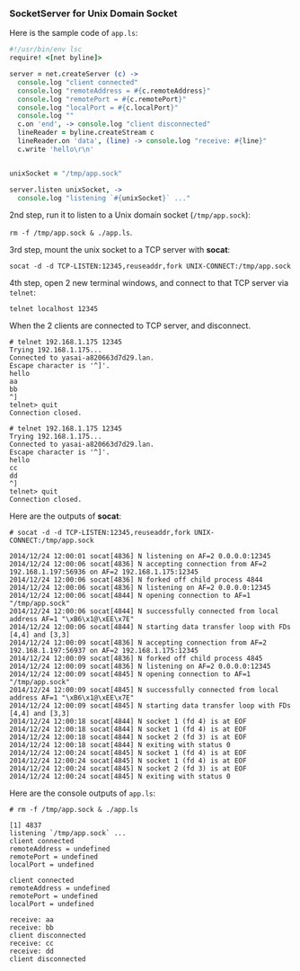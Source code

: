 ### SocketServer for Unix Domain Socket

Here is the sample code of `app.ls`:

```coffeescript
#!/usr/bin/env lsc
require! <[net byline]>

server = net.createServer (c) ->
  console.log "client connected"
  console.log "remoteAddress = #{c.remoteAddress}"
  console.log "remotePort = #{c.remotePort}"
  console.log "localPort = #{c.localPort}"
  console.log ""
  c.on 'end', -> console.log "client disconnected"
  lineReader = byline.createStream c
  lineReader.on 'data', (line) -> console.log "receive: #{line}"
  c.write 'hello\r\n'


unixSocket = "/tmp/app.sock"

server.listen unixSocket, ->
  console.log "listening `#{unixSocket}` ..."
```

2nd step, run it to listen to a Unix domain socket (`/tmp/app.sock`): 

`rm -f /tmp/app.sock & ./app.ls`.

3rd step, mount the unix socket to a TCP server with **socat**:

`socat -d -d TCP-LISTEN:12345,reuseaddr,fork UNIX-CONNECT:/tmp/app.sock`

4th step, open 2 new terminal windows, and connect to that TCP server via `telnet`:

`telnet localhost 12345`

When the 2 clients are connected to TCP server, and disconnect.

```text
# telnet 192.168.1.175 12345
Trying 192.168.1.175...
Connected to yasai-a820663d7d29.lan.
Escape character is '^]'.
hello
aa
bb
^]
telnet> quit
Connection closed.
```

```text
# telnet 192.168.1.175 12345
Trying 192.168.1.175...
Connected to yasai-a820663d7d29.lan.
Escape character is '^]'.
hello
cc
dd
^]
telnet> quit
Connection closed.
```


Here are the outputs of **socat**:

```text
# socat -d -d TCP-LISTEN:12345,reuseaddr,fork UNIX-CONNECT:/tmp/app.sock

2014/12/24 12:00:01 socat[4836] N listening on AF=2 0.0.0.0:12345
2014/12/24 12:00:06 socat[4836] N accepting connection from AF=2 192.168.1.197:56936 on AF=2 192.168.1.175:12345
2014/12/24 12:00:06 socat[4836] N forked off child process 4844
2014/12/24 12:00:06 socat[4836] N listening on AF=2 0.0.0.0:12345
2014/12/24 12:00:06 socat[4844] N opening connection to AF=1 "/tmp/app.sock"
2014/12/24 12:00:06 socat[4844] N successfully connected from local address AF=1 "\xB6\x1@\xEE\x7E"
2014/12/24 12:00:06 socat[4844] N starting data transfer loop with FDs [4,4] and [3,3]
2014/12/24 12:00:09 socat[4836] N accepting connection from AF=2 192.168.1.197:56937 on AF=2 192.168.1.175:12345
2014/12/24 12:00:09 socat[4836] N forked off child process 4845
2014/12/24 12:00:09 socat[4836] N listening on AF=2 0.0.0.0:12345
2014/12/24 12:00:09 socat[4845] N opening connection to AF=1 "/tmp/app.sock"
2014/12/24 12:00:09 socat[4845] N successfully connected from local address AF=1 "\xB6\x1@\xEE\x7E"
2014/12/24 12:00:09 socat[4845] N starting data transfer loop with FDs [4,4] and [3,3]
2014/12/24 12:00:18 socat[4844] N socket 1 (fd 4) is at EOF
2014/12/24 12:00:18 socat[4844] N socket 1 (fd 4) is at EOF
2014/12/24 12:00:18 socat[4844] N socket 2 (fd 3) is at EOF
2014/12/24 12:00:18 socat[4844] N exiting with status 0
2014/12/24 12:00:24 socat[4845] N socket 1 (fd 4) is at EOF
2014/12/24 12:00:24 socat[4845] N socket 1 (fd 4) is at EOF
2014/12/24 12:00:24 socat[4845] N socket 2 (fd 3) is at EOF
2014/12/24 12:00:24 socat[4845] N exiting with status 0
```

Here are the console outputs of `app.ls`:

```text
# rm -f /tmp/app.sock & ./app.ls

[1] 4837
listening `/tmp/app.sock` ...
client connected
remoteAddress = undefined
remotePort = undefined
localPort = undefined

client connected
remoteAddress = undefined
remotePort = undefined
localPort = undefined

receive: aa
receive: bb
client disconnected
receive: cc
receive: dd
client disconnected
```